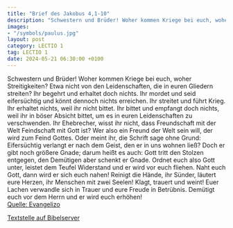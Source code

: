```yaml
---
title: "Brief des Jakobus 4,1-10"
description: "Schwestern und Brüder! Woher kommen Kriege bei euch, woher Streitigkeiten? Etwa nicht von den Leidenschaften, die in euren Gliedern streiten? Ihr begehrt und erhaltet doch nichts. Ihr mordet und seid eifersüchtig und könnt dennoch nichts erreichen. Ihr streitet und führt Krieg. I...."
images:
- "/symbols/paulus.jpg"
layout: post
category: LECTIO 1
tag: LECTIO 1
date: 2024-05-21 06:30:00 +0100
---
```

Schwestern und Brüder! Woher kommen Kriege bei euch, woher Streitigkeiten? Etwa nicht von den Leidenschaften, die in euren Gliedern streiten?
Ihr begehrt und erhaltet doch nichts. Ihr mordet und seid eifersüchtig und könnt dennoch nichts erreichen. Ihr streitet und führt Krieg. Ihr erhaltet nichts, weil ihr nicht bittet.<!--more-->
Ihr bittet und empfangt doch nichts, weil ihr in böser Absicht bittet, um es in euren Leidenschaften zu verschwenden.
Ihr Ehebrecher, wisst ihr nicht, dass Freundschaft mit der Welt Feindschaft mit Gott ist? Wer also ein Freund der Welt sein will, der wird zum Feind Gottes.
Oder meint ihr, die Schrift sage ohne Grund: Eifersüchtig verlangt er nach dem Geist, den er in uns wohnen ließ?
Doch er gibt noch größere Gnade; darum heißt es auch: Gott tritt den Stolzen entgegen, den Demütigen aber schenkt er Gnade.
Ordnet euch also Gott unter, leistet dem Teufel Widerstand und er wird vor euch fliehen.
Naht euch Gott, dann wird er sich euch nahen! Reinigt die Hände, ihr Sünder, läutert eure Herzen, ihr Menschen mit zwei Seelen!
Klagt, trauert und weint! Euer Lachen verwandle sich in Trauer und eure Freude in Betrübnis.
Demütigt euch vor dem Herrn und er wird euch erhöhen!<br>
[Quelle: Evangelizo](https://evangeliumtagfuertag.org/DE/gospel)

[Textstelle auf Bibelserver](https://www.bibleserver.com/EU/Jakobus4,1-10)
